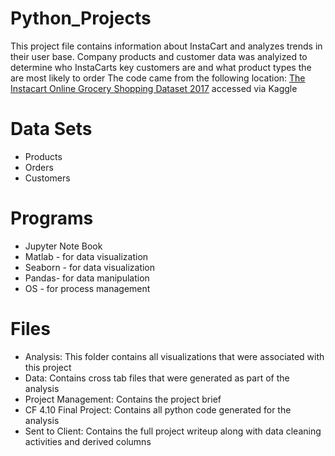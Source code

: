 # Python_Projects
This project file contains information about InstaCart and analyzes trends in their user base.
Company products and customer data was analyized to determine who InstaCarts key customers are and what product types the are most likely to order
The code came from the following location: [The Instacart Online Grocery Shopping Dataset 2017](www.instacart.com/datasets/grocery-shopping-2017) accessed via Kaggle

# Data Sets
- Products
- Orders
- Customers

# Programs
- Jupyter Note Book
- Matlab - for data visualization
- Seaborn - for data visualization
- Pandas- for data manipulation
- OS - for process management
  
# Files
  - Analysis: This folder contains all visualizations that were associated with this project
  - Data: Contains cross tab files that were generated as part of the analysis
  - Project Management: Contains the project brief
  - CF 4.10 Final Project: Contains all python code generated for the analysis
  - Sent to Client: Contains the full project writeup along with data cleaning activities and derived columns
